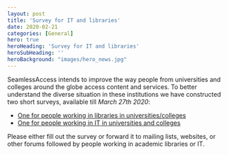 ```yaml
---
layout: post
title: 'Survey for IT and libraries'
date: 2020-02-21
categories: [General]
hero: true
heroHeading: 'Survey for IT and libraries'
heroSubHeading: ''
heroBackground: "images/hero_news.jpg"
---
```


SeamlessAccess intends to improve the way people from universities and colleges around the globe access content and services. To better understand the diverse situation in these institutions we have constructed two short surveys, available till *March 27th 2020*:

- [One for people working in libraries in universities/colleges](https://bostoncollege.co1.qualtrics.com/jfe/form/SV_0Cbp6fmldW3iLFb)
- [One for people working in IT in universities and colleges](https://bostoncollege.co1.qualtrics.com/jfe/form/SV_0Vv0iXWMLZMd9VH)

Please either fill out the survey or forward it to mailing lists, websites, or other forums followed by people working in academic libraries or IT.
